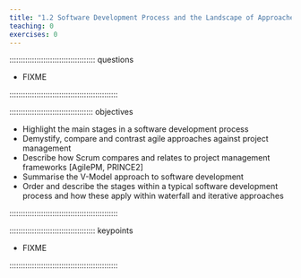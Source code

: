 ```yaml
---
title: "1.2 Software Development Process and the Landscape of Approaches"
teaching: 0
exercises: 0
---
```

 
:::::::::::::::::::::::::::::::::::::: questions
 
- FIXME
 
::::::::::::::::::::::::::::::::::::::::::::::::
 
::::::::::::::::::::::::::::::::::::: objectives
 
- Highlight the main stages in a software development process
- Demystify, compare and contrast agile approaches against project management
- Describe how Scrum compares and relates to project management frameworks [AgilePM, PRINCE2]
- Summarise the V-Model approach to software development
- Order and describe the stages within a typical software development process and how these apply within waterfall and iterative approaches
 
::::::::::::::::::::::::::::::::::::::::::::::::
 
:::::::::::::::::::::::::::::::::::::: keypoints
 
- FIXME
 
::::::::::::::::::::::::::::::::::::::::::::::::

